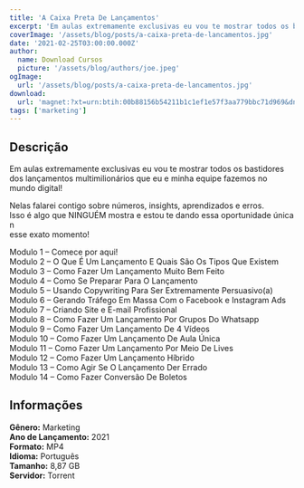 ```yaml
---
title: 'A Caixa Preta De Lançamentos'
excerpt: 'Em aulas extremamente exclusivas eu vou te mostrar todos os bastidores dos lançamentos multimilionários que eu e minha equipe fazemos no mundo digital!  Nelas falarei contigo sobre números, insights, aprendizados e erros.  Isso é algo que NINGUÉM mostra e estou te dando essa oportunidade'
coverImage: '/assets/blog/posts/a-caixa-preta-de-lancamentos.jpg'
date: '2021-02-25T03:00:00.000Z'
author:
  name: Download Cursos
  picture: '/assets/blog/authors/joe.jpeg'
ogImage:
  url: '/assets/blog/posts/a-caixa-preta-de-lancamentos.jpg'
download:
  url: 'magnet:?xt=urn:btih:00b88156b54211b1c1ef1e57f3aa779bbc71d969&dn=A%20Caixa%20Preta%20De%20Lan%c3%a7amentos%20-%20Jo%c3%a3o%20Castanheira&tr=udp%3a%2f%2ftracker.openbittorrent.com%3a1337%2fannounce&tr=udp%3a%2f%2ftracker.opentrackr.org%3a1337%2fannounce'
tags: ['marketing']
---
```

<h2>Descrição</h2>
<p>Em aulas extremamente exclusivas eu vou te mostrar todos os bastidores dos lançamentos multimilionários que eu e minha equipe fazemos no mundo digital!</p><p>Nelas falarei contigo sobre números, insights, aprendizados e erros.<br/> Isso é algo que NINGUÉM mostra e estou te dando essa oportunidade única n<br/> esse exato momento!</p><p>Modulo 1 – Comece por aqui!<br/> Modulo 2 – O Que É Um Lançamento E Quais São Os Tipos Que Existem<br/> Modulo 3 – Como Fazer Um Lançamento Muito Bem Feito<br/> Modulo 4 – Como Se Preparar Para O Lançamento<br/> Modulo 5 – Usando Copywriting Para Ser Extremamente Persuasivo(a)<br/> Modulo 6 – Gerando Tráfego Em Massa Com o Facebook e Instagram Ads<br/> Modulo 7 – Criando Site e E-mail Profissional<br/> Modulo 8 – Como Fazer Um Lançamento Por Grupos Do Whatsapp<br/> Modulo 9 – Como Fazer Um Lançamento De 4 Vídeos<br/> Modulo 10 – Como Fazer Um Lançamento De Aula Única<br/> Modulo 11 – Como Fazer Um Lançamento Por Meio De Lives<br/> Modulo 12 – Como Fazer Um Lançamento Híbrido<br/> Modulo 13 – Como Agir Se O Lançamento Der Errado<br/> Modulo 14 – Como Fazer Conversão De Boletos</p><h2>Informações</h2><p><strong>Gênero:</strong> Marketing<br/> <strong>Ano de Lançamento:</strong> 2021<br/> <strong>Formato:</strong> MP4<br/> <strong>Idioma:</strong> Português<br/> <strong>Tamanho:</strong> 8,87 GB<br/> <strong>Servidor:</strong> Torrent</p>